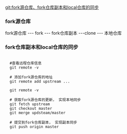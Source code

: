 
[git:fork源仓库、fork仓库副本和local仓库的同步](www.jianshu.com/p/29775d91f536)

### fork源仓库

fork源仓库 --- fork --- fork仓库副本 ---clone --- 本地仓库

### fork仓库副本和local仓库的同步

```shell

  #查看远程仓库信息
  git remote -v

  # 添加fork源仓库的地址
  git remote add upstream ...

  git remote -v

  # 获取fork源仓库的更新， 实现本地同步
  git fetch upstream
  git checkout master
  git merge updsteam/master

  # 提交到fork仓库副本， 实现副本同步
  git push origin master

```
